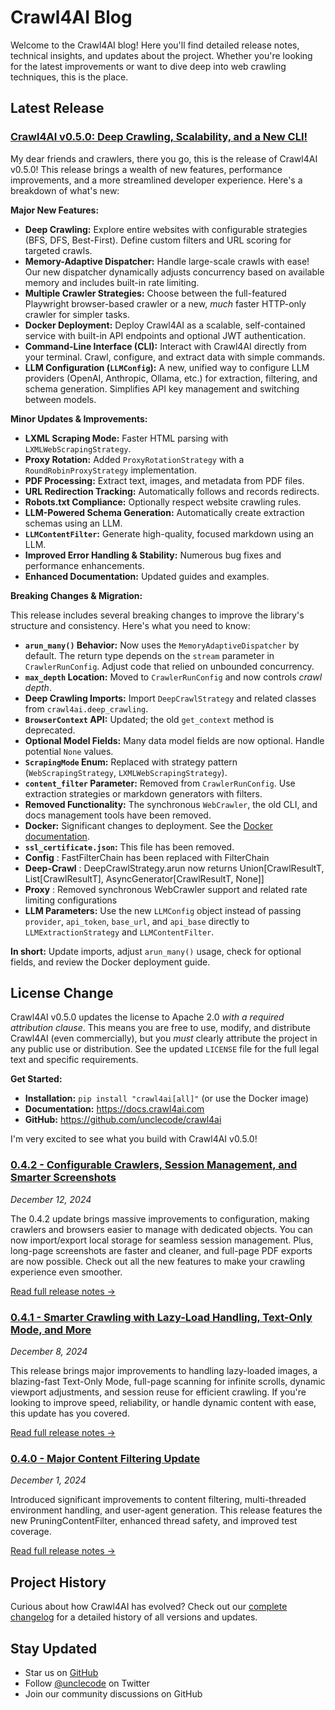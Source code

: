 # Crawl4AI Blog

Welcome to the Crawl4AI blog! Here you'll find detailed release notes, technical insights, and updates about the project. Whether you're looking for the latest improvements or want to dive deep into web crawling techniques, this is the place.

## Latest Release

### [Crawl4AI v0.5.0: Deep Crawling, Scalability, and a New CLI!](releases/0.5.0/)

My dear friends and crawlers, there you go, this is the release of Crawl4AI v0.5.0! This release brings a wealth of new features, performance improvements, and a more streamlined developer experience. Here's a breakdown of what's new:

**Major New Features:**

  * **Deep Crawling:** Explore entire websites with configurable strategies (BFS, DFS, Best-First). Define custom filters and URL scoring for targeted crawls.
  * **Memory-Adaptive Dispatcher:** Handle large-scale crawls with ease! Our new dispatcher dynamically adjusts concurrency based on available memory and includes built-in rate limiting.
  * **Multiple Crawler Strategies:** Choose between the full-featured Playwright browser-based crawler or a new, _much_ faster HTTP-only crawler for simpler tasks.
  * **Docker Deployment:** Deploy Crawl4AI as a scalable, self-contained service with built-in API endpoints and optional JWT authentication.
  * **Command-Line Interface (CLI):** Interact with Crawl4AI directly from your terminal. Crawl, configure, and extract data with simple commands.
  * **LLM Configuration (`LLMConfig`):** A new, unified way to configure LLM providers (OpenAI, Anthropic, Ollama, etc.) for extraction, filtering, and schema generation. Simplifies API key management and switching between models.



**Minor Updates & Improvements:**

  * **LXML Scraping Mode:** Faster HTML parsing with `LXMLWebScrapingStrategy`.
  * **Proxy Rotation:** Added `ProxyRotationStrategy` with a `RoundRobinProxyStrategy` implementation.
  * **PDF Processing:** Extract text, images, and metadata from PDF files.
  * **URL Redirection Tracking:** Automatically follows and records redirects.
  * **Robots.txt Compliance:** Optionally respect website crawling rules.
  * **LLM-Powered Schema Generation:** Automatically create extraction schemas using an LLM.
  * **`LLMContentFilter`:** Generate high-quality, focused markdown using an LLM.
  * **Improved Error Handling & Stability:** Numerous bug fixes and performance enhancements.
  * **Enhanced Documentation:** Updated guides and examples.



**Breaking Changes & Migration:**

This release includes several breaking changes to improve the library's structure and consistency. Here's what you need to know:

  * **`arun_many()` Behavior:** Now uses the `MemoryAdaptiveDispatcher` by default. The return type depends on the `stream` parameter in `CrawlerRunConfig`. Adjust code that relied on unbounded concurrency.
  * **`max_depth` Location:** Moved to `CrawlerRunConfig` and now controls _crawl depth_.
  * **Deep Crawling Imports:** Import `DeepCrawlStrategy` and related classes from `crawl4ai.deep_crawling`.
  * **`BrowserContext` API:** Updated; the old `get_context` method is deprecated.
  * **Optional Model Fields:** Many data model fields are now optional. Handle potential `None` values.
  * **`ScrapingMode` Enum:** Replaced with strategy pattern (`WebScrapingStrategy`, `LXMLWebScrapingStrategy`).
  * **`content_filter` Parameter:** Removed from `CrawlerRunConfig`. Use extraction strategies or markdown generators with filters.
  * **Removed Functionality:** The synchronous `WebCrawler`, the old CLI, and docs management tools have been removed.
  * **Docker:** Significant changes to deployment. See the [Docker documentation](../deploy/docker/README.md).
  * **`ssl_certificate.json`:** This file has been removed.
  * **Config** : FastFilterChain has been replaced with FilterChain
  * **Deep-Crawl** : DeepCrawlStrategy.arun now returns Union[CrawlResultT, List[CrawlResultT], AsyncGenerator[CrawlResultT, None]]
  * **Proxy** : Removed synchronous WebCrawler support and related rate limiting configurations
  * **LLM Parameters:** Use the new `LLMConfig` object instead of passing `provider`, `api_token`, `base_url`, and `api_base` directly to `LLMExtractionStrategy` and `LLMContentFilter`.



**In short:** Update imports, adjust `arun_many()` usage, check for optional fields, and review the Docker deployment guide.

## License Change

Crawl4AI v0.5.0 updates the license to Apache 2.0 _with a required attribution clause_. This means you are free to use, modify, and distribute Crawl4AI (even commercially), but you _must_ clearly attribute the project in any public use or distribution. See the updated `LICENSE` file for the full legal text and specific requirements.

**Get Started:**

  * **Installation:** `pip install "crawl4ai[all]"` (or use the Docker image)
  * **Documentation:** <https://docs.crawl4ai.com>
  * **GitHub:** <https://github.com/unclecode/crawl4ai>



I'm very excited to see what you build with Crawl4AI v0.5.0!

### [0.4.2 - Configurable Crawlers, Session Management, and Smarter Screenshots](releases/0.4.2/)

_December 12, 2024_

The 0.4.2 update brings massive improvements to configuration, making crawlers and browsers easier to manage with dedicated objects. You can now import/export local storage for seamless session management. Plus, long-page screenshots are faster and cleaner, and full-page PDF exports are now possible. Check out all the new features to make your crawling experience even smoother.

[Read full release notes →](releases/0.4.2/)

### [0.4.1 - Smarter Crawling with Lazy-Load Handling, Text-Only Mode, and More](releases/0.4.1/)

_December 8, 2024_

This release brings major improvements to handling lazy-loaded images, a blazing-fast Text-Only Mode, full-page scanning for infinite scrolls, dynamic viewport adjustments, and session reuse for efficient crawling. If you're looking to improve speed, reliability, or handle dynamic content with ease, this update has you covered.

[Read full release notes →](releases/0.4.1/)

### [0.4.0 - Major Content Filtering Update](releases/0.4.0/)

_December 1, 2024_

Introduced significant improvements to content filtering, multi-threaded environment handling, and user-agent generation. This release features the new PruningContentFilter, enhanced thread safety, and improved test coverage.

[Read full release notes →](releases/0.4.0/)

## Project History

Curious about how Crawl4AI has evolved? Check out our [complete changelog](https://github.com/unclecode/crawl4ai/blob/main/CHANGELOG.md) for a detailed history of all versions and updates.

## Stay Updated

  * Star us on [GitHub](https://github.com/unclecode/crawl4ai)
  * Follow [@unclecode](https://twitter.com/unclecode) on Twitter
  * Join our community discussions on GitHub


